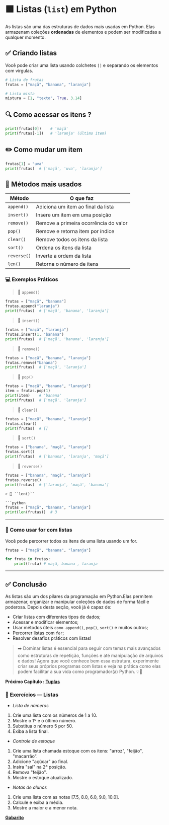 # 🟩 Listas (`list`) em Python  

As listas são uma das estruturas de dados mais usadas em Python. Elas armazenam coleções **ordenadas** de elementos e podem ser modificadas a qualquer momento.

## ✅ Criando listas

Você pode criar uma lista usando colchetes `[]` e separando os elementos com vírgulas.

```python
# Lista de frutas
frutas = ["maçã", "banana", "laranja"]

# Lista mista
mistura = [1, "texto", True, 3.14]
```

## 🔍 Como acessar os itens ?

```python
print(frutas[0])    # 'maçã'
print(frutas[-1])   # 'laranja' (último item)
```

## ✏️ Como mudar um item

```python
frutas[1] = "uva"
print(frutas)  # ['maçã', 'uva', 'laranja']
```

## 🧰 Métodos mais usados

| Método      | O que faz                             |
| ----------- | ------------------------------------- |
| `append()`  | Adiciona um item ao final da lista    |
| `insert()`  | Insere um item em uma posição         |
| `remove()`  | Remove a primeira ocorrência do valor |
| `pop()`     | Remove e retorna item por índice      |
| `clear()`   | Remove todos os itens da lista        |
| `sort()`    | Ordena os itens da lista              |
| `reverse()` | Inverte a ordem da lista              |
| `len()`     | Retorna o número de itens             |

### 💻 Exemplos Práticos

> 🔖 ``append()``

```python
frutas = ["maçã", "banana"]
frutas.append("laranja")
print(frutas)  # ['maçã', 'banana', 'laranja']
```

> 🔖 ``insert()``

```python
frutas = ["maçã", "laranja"]
frutas.insert(1, "banana")
print(frutas)  # ['maçã', 'banana', 'laranja']
```

> 🔖 ``remove()``

```python
frutas = ["maçã", "banana", "laranja"]
frutas.remove("banana")
print(frutas)  # ['maçã', 'laranja']
```

> 🔖 ``pop()``

```python
frutas = ["maçã", "banana", "laranja"]
item = frutas.pop(1)
print(item)    # 'banana'
print(frutas)  # ['maçã', 'laranja']
```

> 🔖 ``clear()``

```python
frutas = ["maçã", "banana", "laranja"]
frutas.clear()
print(frutas)  # []
```

> 🔖 ``sort()``

```python
frutas = ["banana", "maçã", "laranja"]
frutas.sort()
print(frutas)  # ['banana', 'laranja', 'maçã']
```

> 🔖 ``reverse()``

```python
frutas = ["banana", "maçã", "laranja"]
frutas.reverse()
print(frutas)  # ['laranja', 'maçã', 'banana']

> 🔖 ``len()``

```python
frutas = ["maçã", "banana", "laranja"]
print(len(frutas))  # 3
```

---

### 🔁 Como usar for com listas

Você pode percorrer todos os itens de uma lista usando um for.

```python
frutas = ["maçã", "banana", "laranja"]

for fruta in frutas:
    print(fruta) # maçã, banana , laranja 

```

---

## ✅ Conclusão

As listas são um dos pilares da programação em Python.Elas permitem armazenar, organizar e manipular coleções de dados de forma fácil e poderosa. Depois desta seção, você já é capaz de:

- Criar listas com diferentes tipos de dados;
- Acessar e modificar elementos;
- Usar métodos úteis ``como append()``, ``pop()``, ``sort()`` e muitos outros;
- Percorrer listas com ``for``;
- Resolver desafios práticos com listas!

> ➡️ Dominar listas é essencial para seguir com temas mais avançados como estruturas de repetição, funções e até manipulação de arquivos e dados!
> Agora que você conhece bem essa estrutura, experimente criar seus próprios programas com listas e veja na prática como elas podem facilitar a sua vida como programador(a) Python. 💡🐍

**Próximo Capítulo : [Tuplas](../aula_02/02_tuplas.md)**

### 📝 Exercícios — Listas

- *Lista de números*

1. Crie uma lista com os números de 1 a 10.
2. Mostre o 1º e o último número.
3. Substitua o número 5 por 50.
4. Exiba a lista final.

- *Controle de estoque*

1. Crie uma lista chamada estoque com os itens: "arroz", "feijão", "macarrão".
2. Adicione "açúcar" ao final.
3. Insira "sal" na 2ª posição.
4. Remova "feijão".
5. Mostre o estoque atualizado.

- *Notas de alunos*

1. Crie uma lista com as notas [7.5, 8.0, 6.0, 9.0, 10.0].
2. Calcule e exiba a média.
3. Mostre a maior e a menor nota.

**[Gabarito](exercicios/README.md)**
